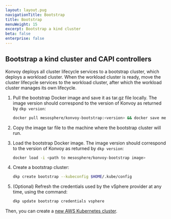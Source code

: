 ```yaml
---
layout: layout.pug
navigationTitle: Bootstrap
title: Bootstrap
menuWeight: 15
excerpt: Bootstrap a kind cluster
beta: false
enterprise: false
---
```

## Bootstrap a kind cluster and CAPI controllers

Konvoy deploys all cluster lifecycle services to a bootstrap cluster, which deploys a workload cluster. When the workload cluster is ready, move the cluster lifecycle services to the workload cluster, after which the workload cluster manages its own lifecycle.

1.  Pull the bootstrap Docker image and save it as tar.gz file locally. The image version should correspond to the version of Konvoy as returned by `dkp version`:

    ```sh
    docker pull mesosphere/konvoy-bootstrap:<version> && docker save mesosphere/konvoy-bootstrap:<version> -o mesosphere_konvoy-bootstrap:<version>.tar.gz
    ```

1.  Copy the image tar file to the machine where the bootstrap cluster will run.

1.  Load the bootstrap Docker image. The image version should correspond to the version of Konvoy as returned by `dkp version`:

    ```sh
    docker load -i <path to mesosphere/konvoy-bootstrap image>
    ```

1.  Create a bootstrap cluster:

    ```sh
    dkp create bootstrap --kubeconfig $HOME/.kube/config
    ```

1.  (Optional) Refresh the credentials used by the vSphere provider at any time, using the command:

    ```sh
    dkp update bootstrap credentials vsphere
    ```

Then, you can create a [new AWS Kubernetes cluster][new-cluster].

[capa]: https://github.com/kubernetes-sigs/cluster-api-provider-aws
[install_clusterawsadm]: https://github.com/kubernetes-sigs/cluster-api-provider-aws/releases
[install_docker]: https://docs.docker.com/get-docker/
[install_kubectl]: https://kubernetes.io/docs/tasks/tools/install-kubectl/
[new-cluster]: ../new
